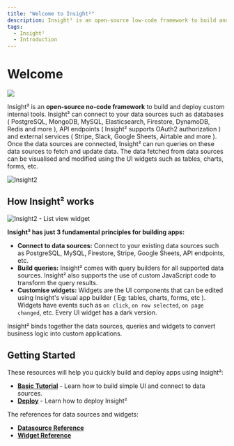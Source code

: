 ```yaml
---
title: "Welcome to Insight²"
description: Insight² is an open-source low-code framework to build and deploy custom internal tools. It can connect to data sources such as databases, API endpoints and external services.
tags:
  - Insight²
  - Introduction
---
```


# Welcome

![](/_images/insight2/Logo_Insight2.png)

Insight² is an **open-source no-code framework** to build and deploy custom internal tools. Insight² can connect to your data sources such as databases ( PostgreSQL, MongoDB, MySQL, Elasticsearch, Firestore, DynamoDB, Redis and more ), API endpoints ( Insight² supports OAuth2 authorization ) and external services ( Stripe, Slack, Google Sheets, Airtable and more ). Once the data sources are connected, Insight² can run queries on these data sources to fetch and update data. The data fetched from data sources can be visualised and modified using the UI widgets such as tables, charts, forms, etc.



![Insight2](/_images/insight2/IN2_Demo.png)



## How Insight² works



![Insight2 - List view widget](/_images/insight2/introduction/IN2_how-it-works.png)





**Insight² has just 3 fundamental principles for building apps:**

- **Connect to data sources:** Connect to your existing data sources such as PostgreSQL, MySQL, Firestore, Stripe, Google Sheets, API endpoints, etc.
- **Build queries:** Insight² comes with query builders for all supported data sources. Insight² also supports the use of custom JavaScript code to transform the query results.
- **Customise widgets:** Widgets are the UI components that can be edited using Insight's visual app builder ( Eg: tables, charts, forms, etc ). Widgets have events such as `on click`, `on row selected`, `on page changed`, etc. Every UI widget has a dark version.

Insight² binds together the data sources, queries and widgets to convert business logic into custom applications.
## Getting Started

These resources will help you quickly build and deploy apps using Insight²:

- **[Basic Tutorial](/insight2/tutorial/creating-app/)** - Learn how to build simple UI and connect to data sources.
- **[Deploy](/insight2/deployment/#how-to-deploy-insight2)** - Learn how to deploy Insight² 

The references for data sources and widgets:

- **[Datasource Reference](/insight2/data-sources/)**
- **[Widget Reference](/insight2/widgets/)**
